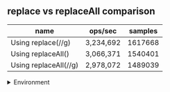 ## replace vs replaceAll comparison

|name|ops/sec|samples|
|-|-|-|
|Using replace(//g)|3,234,692|1617668|
|Using replaceAll()|3,066,371|1540401|
|Using replaceAll(//g)|2,978,072|1489039|


<details>
<summary>Environment</summary>

* __Machine:__ linux x64 | 4 vCPUs | 7.6GB Mem
* __Run:__ Thu Sep 04 2025 19:03:13 GMT+0000 (Coordinated Universal Time)
* __Node:__ `v23.11.1`
</details>

<!--
{"environment":{"platform":"linux","arch":"x64","cpus":4,"totalMemory":7.597843170166016},"benchmarks":[{"name":"Using replace(//g)","samples":1617668,"opsSec":3234692.6067017564},{"name":"Using replaceAll()","samples":1540401,"opsSec":3066371.300958618},{"name":"Using replaceAll(//g)","samples":1489039,"opsSec":2978072.72881127}]}-->

